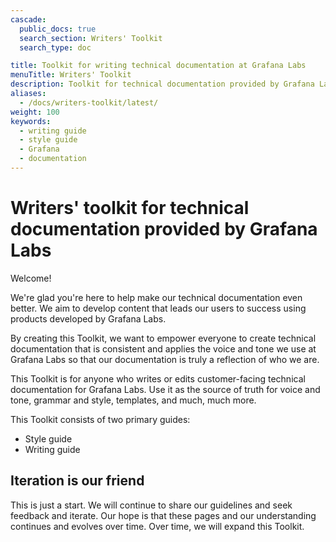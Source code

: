 ```yaml
---
cascade:
  public_docs: true
  search_section: Writers' Toolkit
  search_type: doc

title: Toolkit for writing technical documentation at Grafana Labs
menuTitle: Writers' Toolkit
description: Toolkit for technical documentation provided by Grafana Labs
aliases:
  - /docs/writers-toolkit/latest/
weight: 100
keywords:
  - writing guide
  - style guide
  - Grafana
  - documentation
---
```


# Writers' toolkit for technical documentation provided by Grafana Labs

<!-- vale Grafana.Exclamation = NO -->

Welcome!

<!-- vale Grafana.Exclamation = YES -->

We're glad you're here to help make our technical documentation even better. We aim to develop content that leads our users to success using products developed by Grafana Labs.

By creating this Toolkit, we want to empower everyone to create technical documentation that is consistent and applies the voice and tone we use at Grafana Labs so that our documentation is truly a reflection of who we are.

This Toolkit is for anyone who writes or edits customer-facing technical documentation for Grafana Labs. Use it as the source of truth for voice and tone, grammar and style, templates, and much, much more.

This Toolkit consists of two primary guides:

- Style guide
- Writing guide

## Iteration is our friend

This is just a start. We will continue to share our guidelines and seek feedback and iterate. Our hope is that these pages and our understanding continues and evolves over time. Over time, we will expand this Toolkit.
